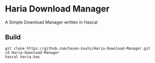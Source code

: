 # Haria Download Manager
A Simple Download Manager written in Hascal

## Build
```
git clone https://github.com/hasan-kashi/Haria-Download-Manager.git
cd Haria-Download-Manager
hascal haria.has
```
